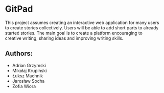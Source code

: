 # GitPad

This project assumes creating an interactive web application for many users to create stories collectively. Users will be able to add short parts to already started stories. The main goal is to create a platform encouraging to creative writing, sharing ideas and improving writing skills.

## Authors:
* Adrian Grzymski
* Mikołaj Krupiński
* Łuksz Machnik
* Jarosław Socha
* Zofia Wiora
